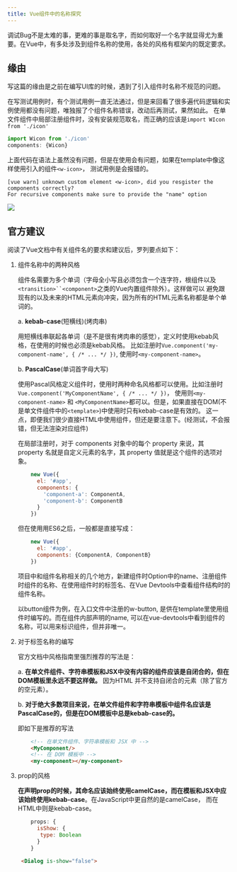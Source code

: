 ```yaml
---
title: Vue组件中的名称探究
---
```

调试Bug不是太难的事，更难的事是取名字，而如何取好一个名字就显得尤为重要。在Vue中，有多处涉及到组件名称的使用，各处的风格有框架内的既定要求。


## 缘由
写这篇的缘由是之前在编写UI库的时候，遇到了引入组件时名称不规范的问题。

在写测试用例时，有个测试用例一直无法通过，但是来回看了很多遍代码逻辑和实例使用都没有问题，唯独报了个组件名称错误，改动后再测试，果然如此。
在单文件组件中局部注册组件时，没有安装规范取名，而正确的应该是`import WIcon from './icon'`
```javascript
import Wicon from './icon'
components: {Wicon}
```
上面代码在语法上虽然没有问题，但是在使用会有问题，如果在template中像这样使用引入的组件`<w-icon>`，
测试用例是会报错的。
```shell script
[vue warn] unknown custom element <w-icon>, did you resgister the components correctly?
For recursive components make sure to provide the "name" option
```
![](https://i.loli.net/2020/07/05/hoAviT1rZstkxOE.png)

## 官方建议
阅读了Vue文档中有关组件名的要求和建议后，罗列要点如下：

1. 组件名称中的两种风格

    组件名需要为多个单词（字母全小写且必须包含一个连字符，根组件以及`<transition>``<component>`之类的Vue内置组件除外）。这样做可以
    避免跟现有的以及未来的HTML元素向冲突，因为所有的HTML元素名称都是单个单词的。 
    
    a. **kebab-case**(短横线)(烤肉串)
    
    用短横线串联起各单词（是不是很有烤肉串的感觉），定义时使用kebab风格，在使用的时候也必须是kebab风格。
    比如注册时`Vue.component('my-component-name', { /* ... */ })`, 使用时`<my-component-name>`。

    b. **PascalCase**(单词首字母大写)
    
    使用Pascal风格定义组件时，使用时两种命名风格都可以使用。比如注册时`Vue.component('MyComponentName', { /* ... */ })`，
    使用则`<my-component-name>` 和 `<MyComponentName>`都可以。但是，如果直接在DOM(不是单文件组件中的`<template>`)中使用时只有kebab-case是有效的。
    这一点，即便我们很少直接HTML中使用组件，但还是要注意下。(经测试，不会报错，但无法渲染对应组件)
    
    在局部注册时，对于 components 对象中的每个 property 来说，其 property 名就是自定义元素的名字，其 property 值就是这个组件的选项对象。
        
    ```javascript
        new Vue({
          el: '#app',
          components: {
            'component-a': ComponentA,
            'component-b': ComponentB
          }
        })
    ```
    
    但在使用用ES6之后，一般都是直接写成：
    ```javascript
        new Vue({
          el: '#app',
          components: {ComponentA, ComponentB}
        })
    ```
    项目中和组件名称相关的几个地方，新建组件时Option中的name、注册组件时组件的名称、在使用组件时的标签名、在Vue Devtools中查看组件结构时的组件名称。
    
    以button组件为例，在入口文件中注册的w-button, 是供在template里使用组件时编写的。而在组件内部声明的name, 可以在vue-devtools中看到组件的名称，可以用来标识组件，但并非唯一。

2. 对于标签名称的编写
    
    官方文档中风格指南里强烈推荐的写法是：
    
    a. **在单文件组件、字符串模板和JSX中没有内容的组件应该是自闭合的，但在DOM模板里永远不要这样做。** 因为HTML
    并不支持自闭合的元素（除了官方的空元素）。
    
    b. **对于绝大多数项目来说，在单文件组件和字符串模板中组件名应该是PascalCase的，但是在DOM模板中总是kebab-case的。**
    
    即如下是推荐的写法
    ```html
        <!-- 在单文件组件、字符串模板和 JSX 中 -->
        <MyComponent/>
        <!-- 在 DOM 模板中 -->
        <my-component></my-component>
    ```

3. prop的风格

    **在声明prop的时候，其命名应该始终使用camelCase，而在模板和JSX中应该始终使用kebab-case**。在JavaScript中更自然的是camelCase，
    而在HTML中则是kebab-case。
    ```javascript
        props: {
          isShow: {
           type: Boolean       
          }
        }
    ```
    ```html
     <Dialog is-show="false">
    ```
